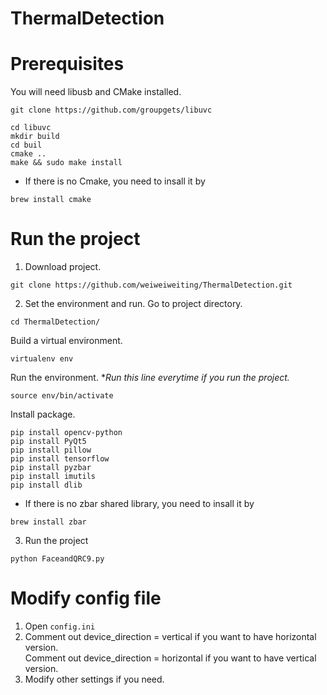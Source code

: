 # ThermalDetection

# Prerequisites
You will need libusb and CMake installed.
<pre><code>git clone https://github.com/groupgets/libuvc</code></pre>
<pre><code>cd libuvc
mkdir build
cd buil
cmake ..
make && sudo make install</code></pre>

* If there is no Cmake, you need to insall it by
<pre><code>brew install cmake</code></pre>

# Run the project
1. Download project.
<pre><code>git clone https://github.com/weiweiweiting/ThermalDetection.git</code></pre>

2. Set the environment and run.
Go to project directory.
<pre><code>cd ThermalDetection/</code></pre>
Build a virtual environment.
<pre><code>virtualenv env</code></pre>
Run the environment. **Run this line everytime if you run the project.*
<pre><code>source env/bin/activate</code></pre>
Install package.
<pre><code>pip install opencv-python
pip install PyQt5
pip install pillow
pip install tensorflow
pip install pyzbar
pip install imutils
pip install dlib</code></pre>

* If there is no zbar shared library, you need to insall it by
<pre><code>brew install zbar</code></pre>

3. Run the project
<pre><code>python FaceandQRC9.py</code></pre>

# Modify config file
1. Open <code>config.ini</code>
2. Comment out device_direction = vertical if you want to have horizontal version.
   <br>Comment out device_direction = horizontal if you want to have vertical version.
3. Modify other settings if you need.

